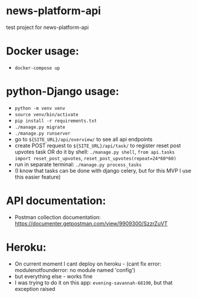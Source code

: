 # news-platform-api
test project for news-platform-api

# Docker usage:
- `docker-compose up`

# python-Django usage:
- `python -m venv venv`
- `source venv/bin/activate`
- `pip install -r requirements.txt`
- `./manage.py migrate`
- `./manage.py runserver`
- go to `${SITE_URL}/api/overview/` to see all api endpoints
- create POST request to `${SITE_URL}/api/task/` to register 
reset post upvotes task OR do it by shell: `./manage.py shell`,
`from api.tasks import reset_post_upvotes`, `reset_post_upvotes(repeat=24*60*60)`
- run in separate terminal: `./manage.py process_tasks`
- (I know that tasks can be done with django celery, but for this MVP 
I use this easier feature)

# API documentation:
- Postman collection documentation: https://documenter.getpostman.com/view/9909300/SzzrZuVT

# Heroku:
- On current moment I cant deploy on heroku - (cant fix error: modulenotfounderror: no module named 'config')
- but everything else - works fine
- I was trying to do it on this app: `evening-savannah-68190`, but 
that exception raised